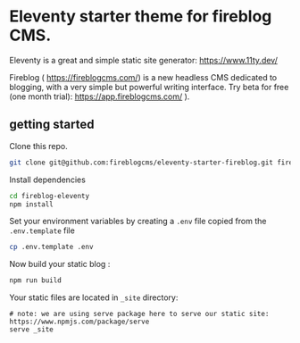 # Eleventy starter theme for fireblog CMS.

Eleventy is a great and simple static site generator: https://www.11ty.dev/

Fireblog ( https://fireblogcms.com/) is a new headless CMS dedicated to blogging, with a very simple but powerful writing interface. Try beta for free (one month trial): https://app.fireblogcms.com/ ).

## getting started

Clone this repo.

```sh
git clone git@github.com:fireblogcms/eleventy-starter-fireblog.git fireblog-eleventy
```

Install dependencies

```sh
cd fireblog-eleventy
npm install
```

Set your environment variables by creating a `.env` file copied from the `.env.template` file

```sh
cp .env.template .env
```

Now build your static blog :

```sh
npm run build
```

Your static files are located in `_site` directory:

```
# note: we are using serve package here to serve our static site: https://www.npmjs.com/package/serve
serve _site
```
